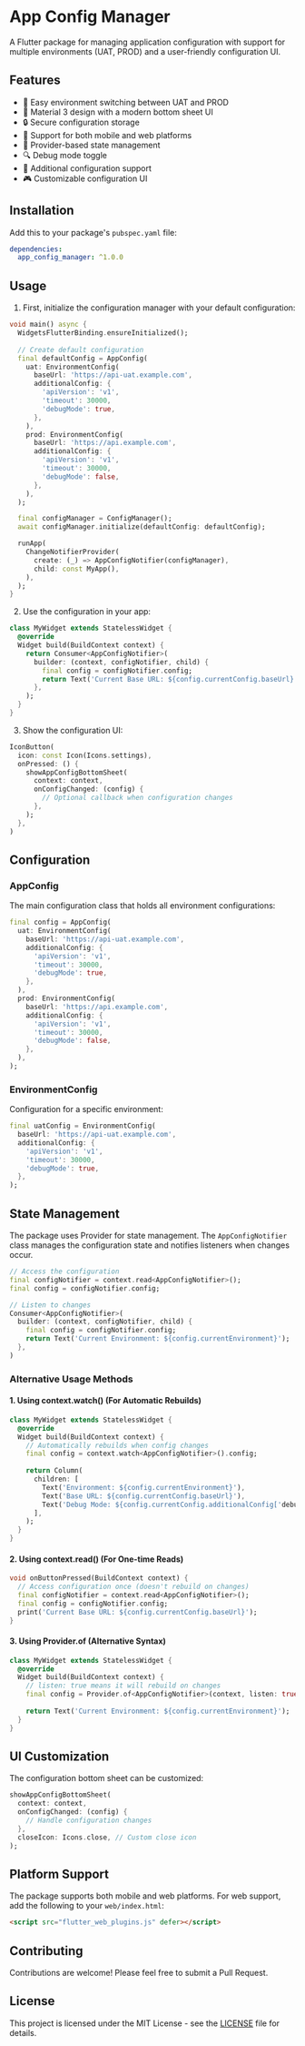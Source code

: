 # App Config Manager

A Flutter package for managing application configuration with support for multiple environments (UAT, PROD) and a user-friendly configuration UI.

## Features

- 🔄 Easy environment switching between UAT and PROD
- 🎨 Material 3 design with a modern bottom sheet UI
- 🔒 Secure configuration storage
- 📱 Support for both mobile and web platforms
- 🎯 Provider-based state management
- 🔍 Debug mode toggle
- 📝 Additional configuration support
- 🎮 Customizable configuration UI

## Installation

Add this to your package's `pubspec.yaml` file:

```yaml
dependencies:
  app_config_manager: ^1.0.0
```

## Usage

1. First, initialize the configuration manager with your default configuration:

```dart
void main() async {
  WidgetsFlutterBinding.ensureInitialized();
  
  // Create default configuration
  final defaultConfig = AppConfig(
    uat: EnvironmentConfig(
      baseUrl: 'https://api-uat.example.com',
      additionalConfig: {
        'apiVersion': 'v1',
        'timeout': 30000,
        'debugMode': true,
      },
    ),
    prod: EnvironmentConfig(
      baseUrl: 'https://api.example.com',
      additionalConfig: {
        'apiVersion': 'v1',
        'timeout': 30000,
        'debugMode': false,
      },
    ),
  );

  final configManager = ConfigManager();
  await configManager.initialize(defaultConfig: defaultConfig);

  runApp(
    ChangeNotifierProvider(
      create: (_) => AppConfigNotifier(configManager),
      child: const MyApp(),
    ),
  );
}
```

2. Use the configuration in your app:

```dart
class MyWidget extends StatelessWidget {
  @override
  Widget build(BuildContext context) {
    return Consumer<AppConfigNotifier>(
      builder: (context, configNotifier, child) {
        final config = configNotifier.config;
        return Text('Current Base URL: ${config.currentConfig.baseUrl}');
      },
    );
  }
}
```

3. Show the configuration UI:

```dart
IconButton(
  icon: const Icon(Icons.settings),
  onPressed: () {
    showAppConfigBottomSheet(
      context: context,
      onConfigChanged: (config) {
        // Optional callback when configuration changes
      },
    );
  },
)
```

## Configuration

### AppConfig

The main configuration class that holds all environment configurations:

```dart
final config = AppConfig(
  uat: EnvironmentConfig(
    baseUrl: 'https://api-uat.example.com',
    additionalConfig: {
      'apiVersion': 'v1',
      'timeout': 30000,
      'debugMode': true,
    },
  ),
  prod: EnvironmentConfig(
    baseUrl: 'https://api.example.com',
    additionalConfig: {
      'apiVersion': 'v1',
      'timeout': 30000,
      'debugMode': false,
    },
  ),
);
```

### EnvironmentConfig

Configuration for a specific environment:

```dart
final uatConfig = EnvironmentConfig(
  baseUrl: 'https://api-uat.example.com',
  additionalConfig: {
    'apiVersion': 'v1',
    'timeout': 30000,
    'debugMode': true,
  },
);
```

## State Management

The package uses Provider for state management. The `AppConfigNotifier` class manages the configuration state and notifies listeners when changes occur.

```dart
// Access the configuration
final configNotifier = context.read<AppConfigNotifier>();
final config = configNotifier.config;

// Listen to changes
Consumer<AppConfigNotifier>(
  builder: (context, configNotifier, child) {
    final config = configNotifier.config;
    return Text('Current Environment: ${config.currentEnvironment}');
  },
)
```

### Alternative Usage Methods

#### 1. Using context.watch() (For Automatic Rebuilds)

```dart
class MyWidget extends StatelessWidget {
  @override
  Widget build(BuildContext context) {
    // Automatically rebuilds when config changes
    final config = context.watch<AppConfigNotifier>().config;
    
    return Column(
      children: [
        Text('Environment: ${config.currentEnvironment}'),
        Text('Base URL: ${config.currentConfig.baseUrl}'),
        Text('Debug Mode: ${config.currentConfig.additionalConfig['debugMode']}'),
      ],
    );
  }
}
```

#### 2. Using context.read() (For One-time Reads)

```dart
void onButtonPressed(BuildContext context) {
  // Access configuration once (doesn't rebuild on changes)
  final configNotifier = context.read<AppConfigNotifier>();
  final config = configNotifier.config;
  print('Current Base URL: ${config.currentConfig.baseUrl}');
}
```

#### 3. Using Provider.of (Alternative Syntax)

```dart
class MyWidget extends StatelessWidget {
  @override
  Widget build(BuildContext context) {
    // listen: true means it will rebuild on changes
    final config = Provider.of<AppConfigNotifier>(context, listen: true).config;
    
    return Text('Current Environment: ${config.currentEnvironment}');
  }
}
```

## UI Customization

The configuration bottom sheet can be customized:

```dart
showAppConfigBottomSheet(
  context: context,
  onConfigChanged: (config) {
    // Handle configuration changes
  },
  closeIcon: Icons.close, // Custom close icon
);
```

## Platform Support

The package supports both mobile and web platforms. For web support, add the following to your `web/index.html`:

```html
<script src="flutter_web_plugins.js" defer></script>
```

## Contributing

Contributions are welcome! Please feel free to submit a Pull Request.

## License

This project is licensed under the MIT License - see the [LICENSE](LICENSE) file for details.

